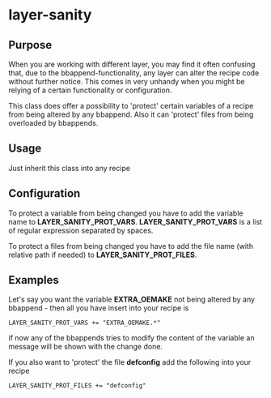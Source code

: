 # layer-sanity

## Purpose

When you are working with different layer, you may find it often confusing that, due to the bbappend-functionality, any layer can alter the recipe code without further notice.
This comes in very unhandy when you might be relying of a certain functionality or configuration.

This class does offer a possibility to 'protect' certain variables of a recipe from being altered by any bbappend.
Also it can 'protect' files from being overloaded by bbappends.

## Usage

Just inherit this class into any recipe

## Configuration

To protect a variable from being changed you have to add the variable name to **LAYER_SANITY_PROT_VARS**.
**LAYER_SANITY_PROT_VARS** is a list of regular expression separated by spaces.

To protect a files from being changed you have to add the file name (with relative path if needed) to **LAYER_SANITY_PROT_FILES**.

## Examples

Let's say you want the variable **EXTRA_OEMAKE** not being altered by any bbappend - then all you have insert into your recipe is

```bitbake
LAYER_SANITY_PROT_VARS += "EXTRA_OEMAKE.*"
```

if now any of the bbappends tries to modify the content of the variable an message will be shown with the change done.

If you also want to 'protect' the file __defconfig__ add the following into your recipe

```bitbake
LAYER_SANITY_PROT_FILES += "defconfig"
```
